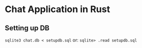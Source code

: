# Chat Application in Rust


## Setting up DB

`sqlite3 chat.db < setupdb.sql`
or:
`sqlite> .read setupdb.sql`

